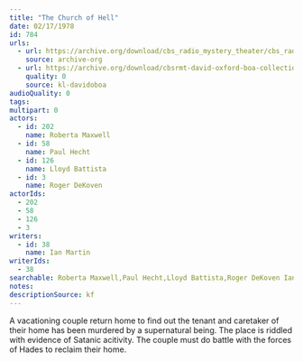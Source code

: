 ```yaml
---
title: "The Church of Hell"
date: 02/17/1978
id: 784
urls: 
  - url: https://archive.org/download/cbs_radio_mystery_theater/cbs_radio_mystery_theater-0751-0800.zip/cbs_radio_mystery_theater-0751-0800%2Fcbsrmt_0784_church_of_hell.mp3
    source: archive-org
  - url: https://archive.org/download/cbsrmt-david-oxford-boa-collection/CBSRMT-780217-0784-The-Church-of-Hell-(32-22)-[2007]-{BoA}.mp3
    quality: 0
    source: kl-davidoboa
audioQuality: 0
tags: 
multipart: 0
actors:  
  - id: 202
    name: Roberta Maxwell  
  - id: 58
    name: Paul Hecht  
  - id: 126
    name: Lloyd Battista  
  - id: 3
    name: Roger DeKoven
actorIds:  
  - 202  
  - 58  
  - 126  
  - 3
writers:  
  - id: 38
    name: Ian Martin
writerIds:  
  - 38
searchable: Roberta Maxwell,Paul Hecht,Lloyd Battista,Roger DeKoven Ian Martin
notes: 
descriptionSource: kf
---
```

A vacationing couple return home to find out the tenant and caretaker of their home has been murdered by a supernatural being. The place is riddled with evidence of Satanic acitivity. The couple must do battle with the forces of Hades to reclaim their home.